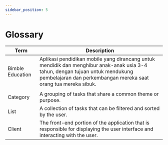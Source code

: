 ```yaml
---
sidebar_position: 5
---
```


# Glossary

| **Term** 	| **Description**                                                                                                               	|
|----------	|-------------------------------------------------------------------------------------------------------------------------------	|
| Bimble Education	| Aplikasi pendidikan mobile yang dirancang untuk mendidik dan menghibur anak-anak usia 3-4 tahun, dengan tujuan untuk mendukung pembelajaran dan perkembangan mereka saat orang tua mereka sibuk.
                                                                                      	|
| Category 	| A grouping of tasks that share a common theme or purpose.                                                                     	|
| List     	| A collection of tasks that can be filtered and sorted by the user.                                                            	|
| Client   	| The front-end portion of the application that is responsible for displaying the user interface and interacting with the user. 	|